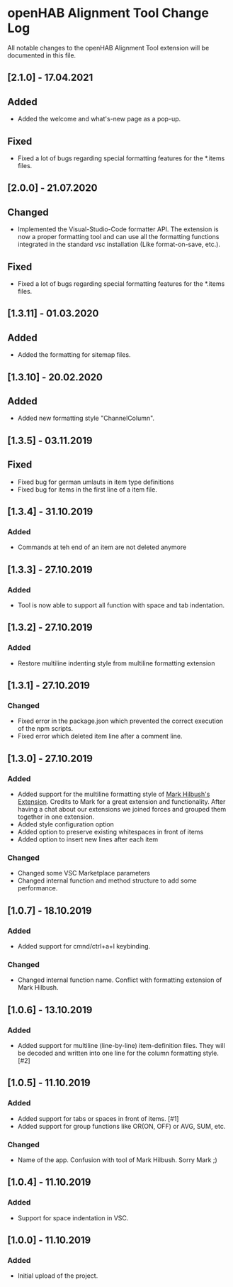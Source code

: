 # openHAB Alignment Tool Change Log

All notable changes to the openHAB Alignment Tool extension will be documented in this file.

## [2.1.0] - 17.04.2021

## Added

-    Added the welcome and what's-new page as a pop-up.

## Fixed

-    Fixed a lot of bugs regarding special formatting features for the \*.items files.


## [2.0.0] - 21.07.2020

## Changed

-    Implemented the Visual-Studio-Code formatter API. The extension is now a proper formatting tool and can use all the formatting functions integrated in the standard vsc installation (Like format-on-save, etc.).

## Fixed

-    Fixed a lot of bugs regarding special formatting features for the \*.items files.

## [1.3.11] - 01.03.2020

## Added

-    Added the formatting for sitemap files.

## [1.3.10] - 20.02.2020

## Added

-    Added new formatting style "ChannelColumn".

## [1.3.5] - 03.11.2019

## Fixed

-    Fixed bug for german umlauts in item type definitions
-    Fixed bug for items in the first line of a item file.

## [1.3.4] - 31.10.2019

### Added

-    Commands at teh end of an item are not deleted anymore

## [1.3.3] - 27.10.2019

### Added

-    Tool is now able to support all function with space and tab indentation.

## [1.3.2] - 27.10.2019

### Added

-    Restore multiline indenting style from multiline formatting extension

## [1.3.1] - 27.10.2019

### Changed

-    Fixed error in the package.json which prevented the correct execution of the npm scripts.
-    Fixed error which deleted item line after a comment line.

## [1.3.0] - 27.10.2019

### Added

-    Added support for the multiline formatting style of [Mark Hilbush's Extension](https://github.com/mhilbush/openhab-formatter). Credits to Mark for a great extension and functionality. After having a chat about our extensions we joined forces and grouped them together in one extension.
-    Added style configuration option
-    Added option to preserve existing whitespaces in front of items
-    Added option to insert new lines after each item

### Changed

-    Changed some VSC Marketplace parameters
-    Changed internal function and method structure to add some performance.

## [1.0.7] - 18.10.2019

### Added

-    Added support for cmnd/ctrl+a+l keybinding.

### Changed

-    Changed internal function name. Conflict with formatting extension of Mark Hilbush.

## [1.0.6] - 13.10.2019

### Added

-    Added support for multiline (line-by-line) item-definition files. They will be decoded and written into one line for the column formatting style. [#2]

## [1.0.5] - 11.10.2019

### Added

-    Added support for tabs or spaces in front of items. [#1]
-    Added support for group functions like OR(ON, OFF) or AVG, SUM, etc.

### Changed

-    Name of the app. Confusion with tool of Mark Hilbush. Sorry Mark ;)

## [1.0.4] - 11.10.2019

### Added

-    Support for space indentation in VSC.

## [1.0.0] - 11.10.2019

### Added

-    Initial upload of the project.
